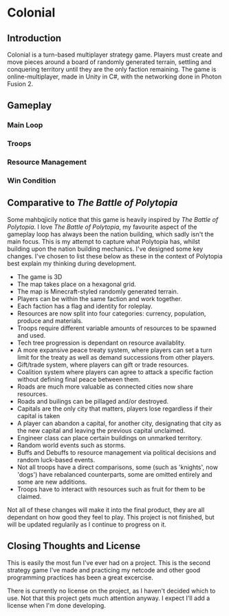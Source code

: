# Colonial
## Introduction
Colonial is a turn-based multiplayer strategy game. Players must create and move pieces around a board of randomly generated terrain, settling and conquering territory until they are the only faction remaining.
The game is online-multiplayer, made in Unity in C#, with the networking done in Photon Fusion 2.

## Gameplay
### Main Loop
### Troops
### Resource Management
### Win Condition

## Comparative to _The Battle of Polytopia_
Some mahbqjicily notice that this game is heavily inspired by _The Battle of Polytopia_. I love _The Battle of Polytopia_, my favourite aspect of the gameplay loop has always been the nation building, which sadly isn't the main focus. This is my attempt to capture what Polytopia has, whilst building upon the nation building mechanics. I've designed some key changes. I've chosen to list these below as these in the context of Polytopia best explain my thinking during development. 

 - The game is 3D
 - The map takes place on a hexagonal grid.
 - The map is Minecraft-styled randomly generated terrain.
 - Players can be within the same faction and work together.
 - Each faction has a flag and identity for roleplay.
 - Resources are now split into four categories: currency, population, produce and materials.
 - Troops require different variable amounts of resources to be spawned and used.
 - Tech tree progression is dependant on resource availablity.
 - A more expansive peace treaty system, where players can set a turn limit for the treaty as well as demand successions from other players.
 - Gift/trade system, where players can gift or trade resources.
 - Coalition system where players can agree to attack a specific faction without defining final peace between them.
 - Roads are much more valuable as connected cities now share resources.
 - Roads and builings can be pillaged and/or destroyed.
 - Capitals are the only city that matters, players lose regardless if their capital is taken
 - A player can abandon a capital, for another city, designating that city as the new capital and leaving the previous capital unclaimed.
 - Engineer class can place certain buildings on unmarked territory.
 - Random world events such as storms.
 - Buffs and Debuffs to resource management via political decisions and random luck-based events.
- Not all troops have a direct comparisons, some (such as 'knights', now 'dogs') have rebalanced counterparts, some are omitted entirely and some are new additions.
- Troops have to interact with resources such as fruit for them to be claimed.

Not all of these changes will make it into the final product, they are all dependant on how good they feel to play.
This project is not finished, but will be updated regularily as I continue to progress on it.

## Closing Thoughts and License
This is easily the most fun I've ever had on a project. This is the second strategy game I've made and practicing my netcode and other good programming practices has been a great excercise.

There is currently no license on the project, as I haven't decided which to use. Not that this project gets much attention anyway. I expect I'll add a license when I'm done developing.
